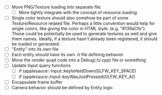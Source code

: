 * [ ] Move PNG/Texture loading into separate file.
  * [ ] More tightly integrate with the concept of resource loading
* [ ] Single color texture should also somehow be part of some Texture/Resource related file.
      Perhaps a little convention would help for single colors, like giving the color in HTML
      style. (e.g. "#139aCfe"). These could be potentially be used to generate textures as well
      and give them names. Ideally, if a texture hasn't already been registered, it should be
      loaded or generated.
* [ ] "Entity" into its own file
* [ ] Each entity should have its own .h file defining behavior
* [ ] Move the render quad code into a Debug(.h/.cpp) file or something
* [ ] Update Input query functions
  * [ ] if (applesauce:::Input::keyIsHeldDown(GLFW_KEY_SPACE)
  * [ ] if (applesauce::Input::keyWasJustPressed(GLFW_KEY_A))
* [ ] Encapsulate frame buffer
* [ ] Camera behavior should be defined by Entity logic